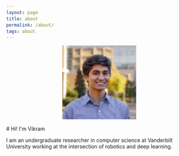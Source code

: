 ```yaml
---
layout: page
title: about
permalink: /about/
tags: about
---
```

<p style="text-align:center;"><img src="/images/headshot.jpeg" width="200" height="200" alt="Vikram Meyer" class="center"/> </p>
# Hi! I'm Vikram

I am an undergraduate researcher in computer science at Vanderbilt University working at the intersection of robotics and deep learning.